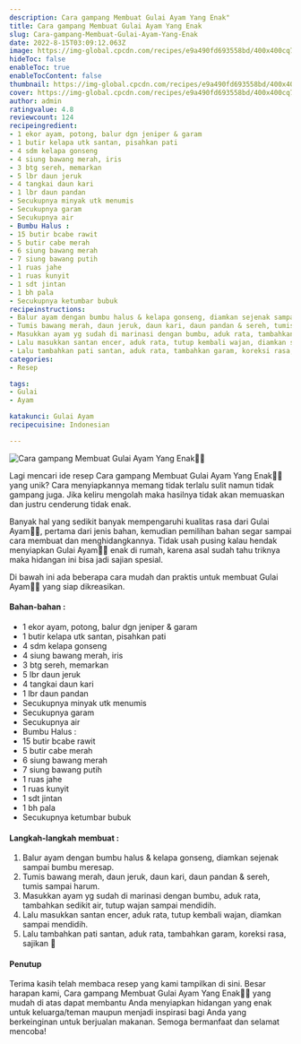 ```yaml
---
description: Cara gampang Membuat Gulai Ayam Yang Enak"
title: Cara gampang Membuat Gulai Ayam Yang Enak
slug: Cara-gampang-Membuat-Gulai-Ayam-Yang-Enak
date: 2022-8-15T03:09:12.063Z
image: https://img-global.cpcdn.com/recipes/e9a490fd693558bd/400x400cq70/photo.jpg
hideToc: false
enableToc: true
enableTocContent: false
thumbnail: https://img-global.cpcdn.com/recipes/e9a490fd693558bd/400x400cq70/photo.jpg
cover: https://img-global.cpcdn.com/recipes/e9a490fd693558bd/400x400cq70/photo.jpg
author: admin
ratingvalue: 4.8
reviewcount: 124
recipeingredient:
- 1 ekor ayam, potong, balur dgn jeniper & garam
- 1 butir kelapa utk santan, pisahkan pati
- 4 sdm kelapa gonseng
- 4 siung bawang merah, iris
- 3 btg sereh, memarkan
- 5 lbr daun jeruk
- 4 tangkai daun kari
- 1 lbr daun pandan
- Secukupnya minyak utk menumis
- Secukupnya garam
- Secukupnya air
- Bumbu Halus :
- 15 butir bcabe rawit
- 5 butir cabe merah
- 6 siung bawang merah
- 7 siung bawang putih
- 1 ruas jahe
- 1 ruas kunyit
- 1 sdt jintan
- 1 bh pala
- Secukupnya ketumbar bubuk
recipeinstructions:
- Balur ayam dengan bumbu halus & kelapa gonseng, diamkan sejenak sampai bumbu meresap.
- Tumis bawang merah, daun jeruk, daun kari, daun pandan & sereh, tumis sampai harum.
- Masukkan ayam yg sudah di marinasi dengan bumbu, aduk rata, tambahkan sedikit air, tutup wajan sampai mendidih.
- Lalu masukkan santan encer, aduk rata, tutup kembali wajan, diamkan sampai mendidih.
- Lalu tambahkan pati santan, aduk rata, tambahkan garam, koreksi rasa, sajikan 🤤
categories:
- Resep

tags:
- Gulai
- Ayam

katakunci: Gulai Ayam
recipecuisine: Indonesian

---
```


![Cara gampang Membuat Gulai Ayam Yang Enak👩‍🍳](https://img-global.cpcdn.com/recipes/e9a490fd693558bd/400x400cq70/photo.jpg)

Lagi mencari ide resep Cara gampang Membuat Gulai Ayam Yang Enak👩‍🍳 yang unik? Cara menyiapkannya memang tidak terlalu sulit namun tidak gampang juga. Jika keliru mengolah maka hasilnya tidak akan memuaskan dan justru cenderung tidak enak.

Banyak hal yang sedikit banyak mempengaruhi kualitas rasa dari Gulai Ayam👩‍🍳, pertama dari jenis bahan, kemudian pemilihan bahan segar sampai cara membuat dan menghidangkannya. Tidak usah pusing kalau hendak menyiapkan Gulai Ayam👩‍🍳 enak di rumah, karena asal sudah tahu triknya maka hidangan ini bisa jadi sajian spesial.

Di bawah ini ada beberapa cara mudah dan praktis untuk membuat Gulai Ayam👩‍🍳 yang siap dikreasikan.

<!--inarticleads1-->

#### Bahan-bahan :

- 1 ekor ayam, potong, balur dgn jeniper & garam
- 1 butir kelapa utk santan, pisahkan pati
- 4 sdm kelapa gonseng
- 4 siung bawang merah, iris
- 3 btg sereh, memarkan
- 5 lbr daun jeruk
- 4 tangkai daun kari
- 1 lbr daun pandan
- Secukupnya minyak utk menumis
- Secukupnya garam
- Secukupnya air
- Bumbu Halus :
- 15 butir bcabe rawit
- 5 butir cabe merah
- 6 siung bawang merah
- 7 siung bawang putih
- 1 ruas jahe
- 1 ruas kunyit
- 1 sdt jintan
- 1 bh pala
- Secukupnya ketumbar bubuk

<!--inarticleads2-->

#### Langkah-langkah membuat :

1. Balur ayam dengan bumbu halus & kelapa gonseng, diamkan sejenak sampai bumbu meresap.
1. Tumis bawang merah, daun jeruk, daun kari, daun pandan & sereh, tumis sampai harum.
1. Masukkan ayam yg sudah di marinasi dengan bumbu, aduk rata, tambahkan sedikit air, tutup wajan sampai mendidih.
1. Lalu masukkan santan encer, aduk rata, tutup kembali wajan, diamkan sampai mendidih.
1. Lalu tambahkan pati santan, aduk rata, tambahkan garam, koreksi rasa, sajikan 🤤

#### Penutup

Terima kasih telah membaca resep yang kami tampilkan di sini. Besar harapan kami, Cara gampang Membuat Gulai Ayam Yang Enak👩‍🍳 yang mudah di atas dapat membantu Anda menyiapkan hidangan yang enak untuk keluarga/teman maupun menjadi inspirasi bagi Anda yang berkeinginan untuk berjualan makanan. Semoga bermanfaat dan selamat mencoba!